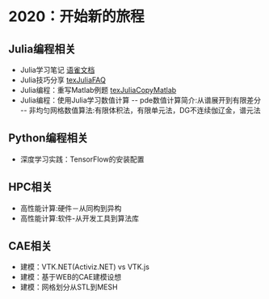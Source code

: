 # 2020：开始新的旅程

## Julia编程相关
- Julia学习笔记 [语雀文档](https://www.yuque.com/docs/share/8ae0438c-a60a-4973-b9cc-5a08d106cef6?#)
- Julia技巧分享 [texJuliaFAQ](https://gassive.github.io/texJuliaFAQ/ "study Julia using GitBook")
- Julia编程：重写Matlab例题 [texJuliaCopyMatlab](https://gassive.github.io/texJuliaCopyMatlab "study Julia by repeating Matlab codes")
- Julia编程：使用Julia学习数值计算
  -- pde数值计算简介:从谱展开到有限差分
  -- 非均匀网格数值算法:有限体积法，有限单元法，DG不连续伽辽金，谱元法

## Python编程相关
- 深度学习实践：TensorFlow的安装配置

## HPC相关
- 高性能计算:硬件－从同构到异构
- 高性能计算:软件-从开发工具到算法库

## CAE相关
- 建模：VTK.NET(Activiz.NET) vs VTK.js
- 建模：基于WEB的CAE建模设想
- 建模：网格划分从STL到MESH

